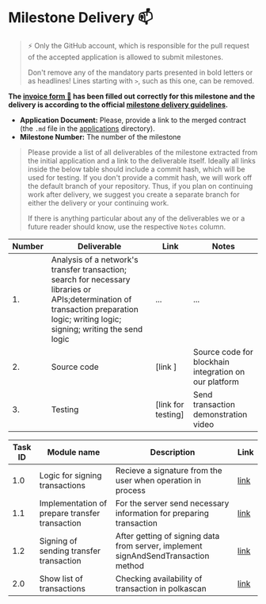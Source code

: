 # Milestone Delivery :mailbox:

> ⚡ Only the GitHub account, which is responsible for the pull request of the accepted application is allowed to submit milestones. 
> 
> Don't remove any of the mandatory parts presented in bold letters or as headlines! Lines starting with `>`, such as this one, can be removed.

**The [invoice form :pencil:](https://docs.google.com/forms/d/e/1FAIpQLSfmNYaoCgrxyhzgoKQ0ynQvnNRoTmgApz9NrMp-hd8mhIiO0A/viewform) has been filled out correctly for this milestone and the delivery is according to the official [milestone delivery guidelines](https://github.com/w3f/General-Grants-Program/blob/master/grants/milestone-deliverables-guidelines.md).**  

* **Application Document:** Please, provide a link to the merged contract (the `.md` file in the [applications](https://github.com/w3f/Open-Grants-Program/tree/master/applications) directory). 
* **Milestone Number:** The number of the milestone

> Please provide a list of all deliverables of the milestone extracted from the initial application and a link to the deliverable itself. Ideally all links inside the below table should include a commit hash, which will be used for testing. If you don't provide a commit hash, we will work off the default branch of your repository. Thus, if you plan on continuing work after delivery, we suggest you create a separate branch for either the delivery or your continuing work. 
> 
> If there is anything particular about any of the deliverables we or a future reader should know, use the respective `Notes` column.

| Number | Deliverable | Link | Notes |
| ------------- | ------------- | ------------- |------------- |
| 1. | Analysis of a network's transfer transaction; search for necessary libraries or APIs;determination of transaction preparation logic; writing logic; signing; writing the send logic |...| ...| 
| 2.  |Source code|[link ]| Source code for blockhain integration on our platform |
| 3.  |Testing| [link for testing]| Send transaction demonstration video|

| Task ID | Module name | Description | Link |
| ------ | ----------- | ---- | ----- |
| 1.0 | Logic for signing transactions| Recieve a signature from the user when operation in process | [link](https://github.com/Eranity/citadelpolkadot/blob/main/oneseed-polkadot.ts)  |
| 1.1 | Implementation of prepare transfer transaction | For the server send necessary information for preparing transaction | [link](https://github.com/Eranity/citadelpolkadot/blob/main/sendtransaction.js) |
| 1.2 | Signing of sending transfer transaction | After getting of signing data from server, implement signAndSendTransaction method | [link](https://github.com/Eranity/citadelpolkadot/blob/main/sendtransaction.js) |
| 2.0 | Show list of transactions | Checking availability of transaction in polkascan | [link](https://github.com/Eranity/citadelpolkadot/blob/main/listoftransaction.js) |

